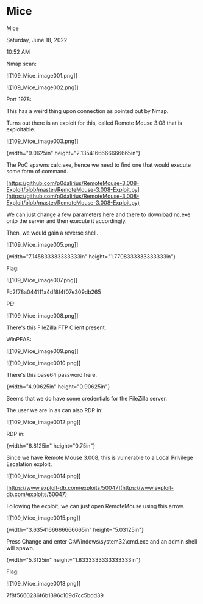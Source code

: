 # Mice

Mice

Saturday, June 18, 2022

10:52 AM

Nmap scan:

!\[\[109\_Mice\_image001.png]]

&#x20;

!\[\[109\_Mice\_image002.png]]

&#x20;

&#x20;

Port 1978:

This has a weird thing upon connection as pointed out by Nmap.

&#x20;

Turns out there is an exploit for this, called Remote Mouse 3.08 that is exploitable.

!\[\[109\_Mice\_image003.png]]

&#x20;

{width="9.0625in" height="2.1354166666666665in"}

&#x20;

The PoC spawns calc.exe, hence we need to find one that would execute some form of command.

[https://github.com/p0dalirius/RemoteMouse-3.008-Exploit/blob/master/RemoteMouse-3.008-Exploit.py](https://github.com/p0dalirius/RemoteMouse-3.008-Exploit/blob/master/RemoteMouse-3.008-Exploit.py)

&#x20;

We can just change a few parameters here and there to download nc.exe onto the server and then execute it accordingly.

&#x20;

Then, we would gain a reverse shell.

!\[\[109\_Mice\_image005.png]]

&#x20;

{width="7.145833333333333in" height="1.7708333333333333in"}

&#x20;

Flag:

!\[\[109\_Mice\_image007.png]]

Fc2f78a044111a4df8f4f07e309db265

&#x20;

PE:

!\[\[109\_Mice\_image008.png]]

&#x20;

There's this FileZilla FTP Client present.

&#x20;

WinPEAS:

!\[\[109\_Mice\_image009.png]]

&#x20;

!\[\[109\_Mice\_image0010.png]]

&#x20;

There's this base64 password here.

{width="4.90625in" height="0.90625in"}

&#x20;

Seems that we do have some credentials for the FileZilla server.

&#x20;

The user we are in as can also RDP in:

!\[\[109\_Mice\_image0012.png]]

&#x20;

RDP in:

{width="6.8125in" height="0.75in"}

&#x20;

Since we have Remote Mouse 3.008, this is vulnerable to a Local Privilege Escalation exploit.

!\[\[109\_Mice\_image0014.png]]

[https://www.exploit-db.com/exploits/50047](https://www.exploit-db.com/exploits/50047)

&#x20;

Following the exploit, we can just open RemoteMouse using this arrow.

!\[\[109\_Mice\_image0015.png]]

&#x20;

{width="3.6354166666666665in" height="5.03125in"}

&#x20;

Press Change and enter C:\Windows\system32\cmd.exe and an admin shell will spawn.

{width="5.3125in" height="1.8333333333333333in"}

&#x20;

Flag:

!\[\[109\_Mice\_image0018.png]]

7f8f5660286f6b1396c109d7cc5bdd39

&#x20;

&#x20;
